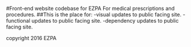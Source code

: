 #Front-end website codebase for EZPA
For medical prescriptions and procedures.
##This is the place for:
-visual updates to public facing site.
-functional updates to public facing site.
-dependency updates to public facing site.

copyright 2016 EZPA
